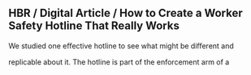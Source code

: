 ## HBR / Digital Article / How to Create a Worker Safety Hotline That Really Works

We studied one eﬀective hotline to see what might be diﬀerent and

replicable about it. The hotline is part of the enforcement arm of a